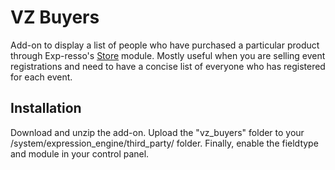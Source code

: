 VZ Buyers
=========

Add-on to display a list of people who have purchased a particular product through Exp-resso's [Store](http://exp-resso.com/store) module. Mostly useful when you are selling event registrations and need to have a concise list of everyone who has registered for each event.


Installation
------------

Download and unzip the add-on. Upload the "vz_buyers" folder to your /system/expression_engine/third_party/ folder. Finally, enable the fieldtype and module in your control panel.